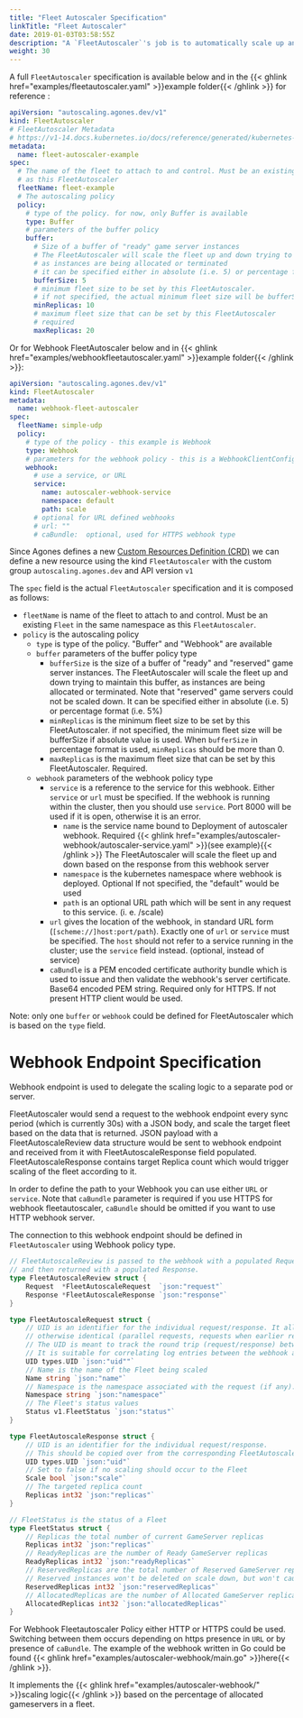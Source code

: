 ```yaml
---
title: "Fleet Autoscaler Specification"
linkTitle: "Fleet Autoscaler"
date: 2019-01-03T03:58:55Z
description: "A `FleetAutoscaler`'s job is to automatically scale up and down a `Fleet` in response to demand."
weight: 30
---
```


A full `FleetAutoscaler` specification is available below and in the 
{{< ghlink href="examples/fleetautoscaler.yaml" >}}example folder{{< /ghlink >}} for reference :

```yaml
apiVersion: "autoscaling.agones.dev/v1"
kind: FleetAutoscaler
# FleetAutoscaler Metadata
# https://v1-14.docs.kubernetes.io/docs/reference/generated/kubernetes-api/v1.14/#objectmeta-v1-meta
metadata:
  name: fleet-autoscaler-example
spec:
  # The name of the fleet to attach to and control. Must be an existing Fleet in the same namespace
  # as this FleetAutoscaler
  fleetName: fleet-example
  # The autoscaling policy
  policy:
    # type of the policy. for now, only Buffer is available
    type: Buffer
    # parameters of the buffer policy
    buffer:
      # Size of a buffer of "ready" game server instances
      # The FleetAutoscaler will scale the fleet up and down trying to maintain this buffer, 
      # as instances are being allocated or terminated
      # it can be specified either in absolute (i.e. 5) or percentage format (i.e. 5%)
      bufferSize: 5
      # minimum fleet size to be set by this FleetAutoscaler. 
      # if not specified, the actual minimum fleet size will be bufferSize
      minReplicas: 10
      # maximum fleet size that can be set by this FleetAutoscaler
      # required
      maxReplicas: 20
```


Or for Webhook FleetAutoscaler below and in {{< ghlink href="examples/webhookfleetautoscaler.yaml" >}}example folder{{< /ghlink >}}:

```yaml
apiVersion: "autoscaling.agones.dev/v1"
kind: FleetAutoscaler
metadata:
  name: webhook-fleet-autoscaler
spec:
  fleetName: simple-udp
  policy:
    # type of the policy - this example is Webhook
    type: Webhook
    # parameters for the webhook policy - this is a WebhookClientConfig, as per other K8s webhooks
    webhook:
      # use a service, or URL
      service:
        name: autoscaler-webhook-service
        namespace: default
        path: scale
      # optional for URL defined webhooks
      # url: ""
      # caBundle:  optional, used for HTTPS webhook type
```

Since Agones defines a new 
[Custom Resources Definition (CRD)](https://kubernetes.io/docs/concepts/api-extension/custom-resources/) 
we can define a new resource using the kind `FleetAutoscaler` with the custom group `autoscaling.agones.dev` 
and API version `v1`

The `spec` field is the actual `FleetAutoscaler` specification and it is composed as follows:

- `fleetName` is name of the fleet to attach to and control. Must be an existing `Fleet` in the same namespace
   as this `FleetAutoscaler`.
- `policy` is the autoscaling policy
  - `type` is type of the policy. "Buffer" and "Webhook" are available
  - `buffer` parameters of the buffer policy type
    - `bufferSize`  is the size of a buffer of "ready" and "reserved" game server instances.
                    The FleetAutoscaler will scale the fleet up and down trying to maintain this buffer, 
                    as instances are being allocated or terminated.
                    Note that "reserved" game servers could not be scaled down.
                    It can be specified either in absolute (i.e. 5) or percentage format (i.e. 5%)
    - `minReplicas` is the minimum fleet size to be set by this FleetAutoscaler. 
                    if not specified, the minimum fleet size will be bufferSize if absolute value is used.
                    When `bufferSize` in percentage format is used, `minReplicas` should be more than 0.
    - `maxReplicas` is the maximum fleet size that can be set by this FleetAutoscaler. Required. 
  - `webhook` parameters of the webhook policy type
    - `service` is a reference to the service for this webhook. Either `service` or `url` must be specified. If the webhook is running within the cluster, then you should use `service`. Port 8000 will be used if it is open, otherwise it is an error.
      - `name`  is the service name bound to Deployment of autoscaler webhook. Required {{< ghlink href="examples/autoscaler-webhook/autoscaler-service.yaml" >}}(see example){{< /ghlink >}}
                      The FleetAutoscaler will scale the fleet up and down based on the response from this webhook server
      - `namespace` is the kubernetes namespace where webhook is deployed. Optional
                      If not specified, the "default" would be used
      - `path` is an optional URL path which will be sent in any request to this service. (i. e. /scale)
    - `url` gives the location of the webhook, in standard URL form (`[scheme://]host:port/path`). Exactly one of `url` or `service` must be specified. The `host` should not refer to a service running in the cluster; use the `service` field instead.  (optional, instead of service)
    - `caBundle` is a PEM encoded certificate authority bundle which is used to issue and then validate the webhook's server certificate. Base64 encoded PEM string. Required only for HTTPS. If not present HTTP client would be used.

Note: only one `buffer` or `webhook` could be defined for FleetAutoscaler which is based on the `type` field.

# Webhook Endpoint Specification

Webhook endpoint is used to delegate the scaling logic to a separate pod or server.

FleetAutoscaler would send a request to the webhook endpoint every sync period (which is currently 30s) with a JSON body, and scale the target fleet based on the data that is returned.
JSON payload with a FleetAutoscaleReview data structure would be sent to webhook endpoint and received from it with FleetAutoscaleResponse field populated. FleetAutoscaleResponse contains target Replica count which would trigger scaling of the fleet according to it.

In order to define the path to your Webhook you can use either `URL` or `service`. Note that `caBundle` parameter is required if you use HTTPS for webhook fleetautoscaler, `caBundle` should be omitted if you want to use HTTP webhook server.

The connection to this webhook endpoint should be defined in `FleetAutoscaler` using Webhook policy type.

```go
// FleetAutoscaleReview is passed to the webhook with a populated Request value,
// and then returned with a populated Response.
type FleetAutoscaleReview struct {
	Request  *FleetAutoscaleRequest  `json:"request"`
	Response *FleetAutoscaleResponse `json:"response"`
}

type FleetAutoscaleRequest struct {
	// UID is an identifier for the individual request/response. It allows us to distinguish instances of requests which are
	// otherwise identical (parallel requests, requests when earlier requests did not modify etc)
	// The UID is meant to track the round trip (request/response) between the Autoscaler and the WebHook, not the user request.
	// It is suitable for correlating log entries between the webhook and apiserver, for either auditing or debugging.
	UID types.UID `json:"uid""`
	// Name is the name of the Fleet being scaled
	Name string `json:"name"`
	// Namespace is the namespace associated with the request (if any).
	Namespace string `json:"namespace"`
	// The Fleet's status values
	Status v1.FleetStatus `json:"status"`
}

type FleetAutoscaleResponse struct {
	// UID is an identifier for the individual request/response.
	// This should be copied over from the corresponding FleetAutoscaleRequest.
	UID types.UID `json:"uid"`
	// Set to false if no scaling should occur to the Fleet
	Scale bool `json:"scale"`
	// The targeted replica count
	Replicas int32 `json:"replicas"`
}

// FleetStatus is the status of a Fleet
type FleetStatus struct {
	// Replicas the total number of current GameServer replicas
	Replicas int32 `json:"replicas"`
	// ReadyReplicas are the number of Ready GameServer replicas
	ReadyReplicas int32 `json:"readyReplicas"`
	// ReservedReplicas are the total number of Reserved GameServer replicas in this fleet.
	// Reserved instances won't be deleted on scale down, but won't cause an autoscaler to scale up.
	ReservedReplicas int32 `json:"reservedReplicas"`
	// AllocatedReplicas are the number of Allocated GameServer replicas
	AllocatedReplicas int32 `json:"allocatedReplicas"`
}
```

For Webhook Fleetautoscaler Policy either HTTP or HTTPS could be used. Switching between them occurs depending on https presence in `URL` or by presence of `caBundle`.
The example of the webhook written in Go could be found {{< ghlink href="examples/autoscaler-webhook/main.go" >}}here{{< /ghlink >}}.

It implements the {{< ghlink href="examples/autoscaler-webhook/" >}}scaling logic{{< /ghlink >}} based on the percentage of allocated gameservers in a fleet.

